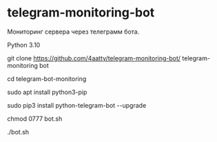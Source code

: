 # telegram-monitoring-bot
Мониторинг сервера через телеграмм бота.

Python 3.10

git clone https://github.com/4aatty/telegram-monitoring-bot/ telegram-monitoring bot

cd telegram-bot-monitoring

sudo apt install python3-pip

sudo pip3 install python-telegram-bot --upgrade

chmod 0777 bot.sh

./bot.sh
